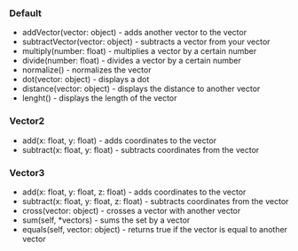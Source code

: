 ### Default

- addVector(vector: object) - adds another vector to the vector
- subtractVector(vector: object) - subtracts a vector from your vector
- multiply(number: float) - multiplies a vector by a certain number
- divide(number: float) - divides a vector by a certain number
- normalize() - normalizes the vector
- dot(vector: object) - displays a dot
- distance(vector: object) - displays the distance to another vector
- lenght() - displays the length of the vector

### Vector2
- add(x: float, y: float) - adds coordinates to the vector
- subtract(x: float, y: float) - subtracts coordinates from the vector

### Vector3
- add(x: float, y: float, z: float) - adds coordinates to the vector
- subtract(x: float, y: float, z: float) - subtracts coordinates from the vector
- cross(vector: object) - crosses a vector with another vector
- sum(self, *vectors) - sums the set by a vector
- equals(self, vector: object) - returns true if the vector is equal to another vector
